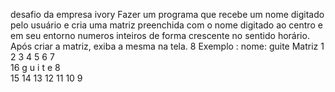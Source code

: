 desafio da empresa ivory
Fazer um programa que recebe um nome digitado pelo usuário e cria uma matriz preenchida com o nome digitado ao centro e em seu entorno numeros inteiros de forma crescente no sentido horário. Após criar a matriz, exiba a mesma na tela. 8
Exemplo : nome: guite Matriz
1	2	3	4	5	6	7	
16	g	u	i	t	e	8	
15	14	13	12	11	10	9	
